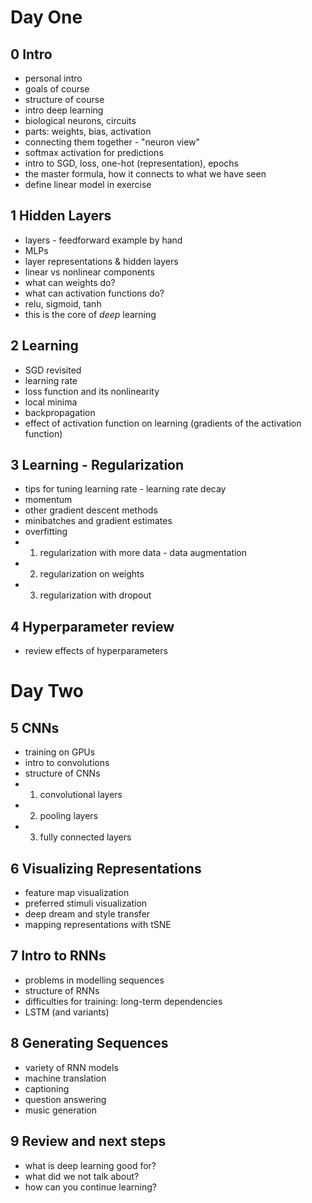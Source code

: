 
# Day One

0 Intro
-----------
* personal intro
* goals of course
* structure of course
* intro deep learning
* biological neurons, circuits
* parts: weights, bias, activation
* connecting them together - "neuron view"
* softmax activation for predictions
* intro to SGD, loss, one-hot (representation), epochs
* the master formula, how it connects to what we have seen
* define linear model in exercise

1 Hidden Layers
-----------
* layers - feedforward example by hand
* MLPs
* layer representations & hidden layers
* linear vs nonlinear components
* what can weights do?
* what can activation functions do?
* relu, sigmoid, tanh
* this is the core of *deep* learning

2 Learning
-----------
* SGD revisited
* learning rate
* loss function and its nonlinearity
* local minima
* backpropagation
* effect of activation function on learning (gradients of the activation function)

3 Learning - Regularization
-----------
* tips for tuning learning rate - learning rate decay
* momentum
* other gradient descent methods
* minibatches and gradient estimates
* overfitting
* 1. regularization with more data - data augmentation
* 2. regularization on weights
* 3. regularization with dropout

4 Hyperparameter review
-----------
* review effects of hyperparameters


# Day Two

5 CNNs
-----------
* training on GPUs
* intro to convolutions
* structure of CNNs
* 1. convolutional layers
* 2. pooling layers
* 3. fully connected layers

6 Visualizing Representations
-----------
* feature map visualization
* preferred stimuli visualization
* deep dream and style transfer
* mapping representations with tSNE

7 Intro to RNNs
-----------
* problems in modelling sequences
* structure of RNNs
* difficulties for training: long-term dependencies
* LSTM (and variants)

8 Generating Sequences
-----------
* variety of RNN models
* machine translation
* captioning
* question answering
* music generation

9 Review and next steps
-----------
* what is deep learning good for?
* what did we not talk about?
* how can you continue learning?

